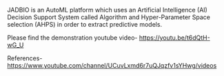 
JADBIO is an AutoML platform which uses an Artificial Intelligence (AI) Decision Support System called Algorithm and Hyper-Parameter Space selection (AHPS) in order to extract predictive models.

Please find the demonstration youtube video- https://youtu.be/t6dQtH-wG_U

References-https://www.youtube.com/channel/UCuvLxmd6r7uQJqzfv1sYHwg/videos
